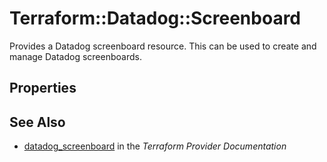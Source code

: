 # Terraform::Datadog::Screenboard

Provides a Datadog screenboard resource. This can be used to create and manage Datadog screenboards.

## Properties


## See Also

* [datadog_screenboard](https://www.terraform.io/docs/providers/datadog/r/screenboard.html) in the _Terraform Provider Documentation_